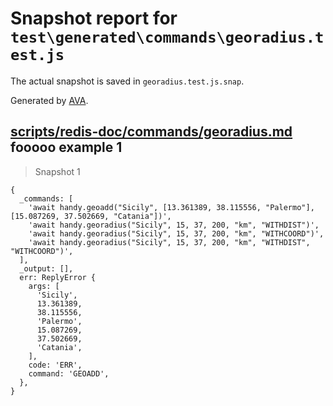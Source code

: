 # Snapshot report for `test\generated\commands\georadius.test.js`

The actual snapshot is saved in `georadius.test.js.snap`.

Generated by [AVA](https://ava.li).

## [scripts/redis-doc/commands/georadius.md](../../../../scripts/redis-doc/commands/georadius.md) fooooo example 1

> Snapshot 1

    {
      _commands: [
        'await handy.geoadd("Sicily", [13.361389, 38.115556, "Palermo"], [15.087269, 37.502669, "Catania"])',
        'await handy.georadius("Sicily", 15, 37, 200, "km", "WITHDIST")',
        'await handy.georadius("Sicily", 15, 37, 200, "km", "WITHCOORD")',
        'await handy.georadius("Sicily", 15, 37, 200, "km", "WITHDIST", "WITHCOORD")',
      ],
      _output: [],
      err: ReplyError {
        args: [
          'Sicily',
          13.361389,
          38.115556,
          'Palermo',
          15.087269,
          37.502669,
          'Catania',
        ],
        code: 'ERR',
        command: 'GEOADD',
      },
    }
